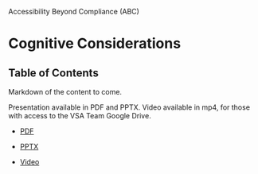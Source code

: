 Accessibility Beyond Compliance (ABC)
# Cognitive Considerations

## Table of Contents

Markdown of the content to come.

Presentation available in PDF and PPTX. Video available in mp4, for those with access to the VSA Team Google Drive.

* [PDF](https://github.com/department-of-veterans-affairs/va.gov-team/blob/master/teams/vsa/accessibility/learning-sessions/abc03-cognitive-considerations/2020-01-24-Cognitive-Considerations.pdf)

* [PPTX](https://github.com/department-of-veterans-affairs/va.gov-team/blob/master/teams/vsa/accessibility/learning-sessions/abc03-cognitive-considerations/2020-01-24-Cognitive-Considerations.pptx)

* [Video](https://drive.google.com/open?id=1hL47Gj7nK3bZupzcjkyZwDK_HjyZwFiv)
